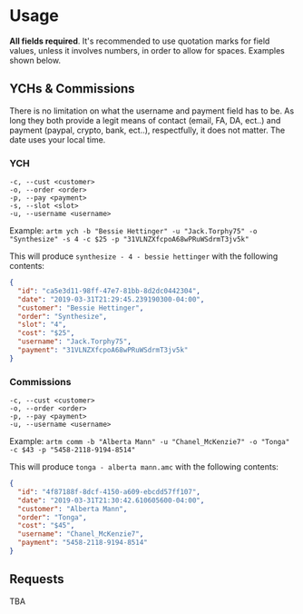 # Usage

**All fields required**. It's recommended to use quotation marks for field values, unless it involves numbers, in order to allow for spaces. Examples shown below.

## YCHs & Commissions

There is no limitation on what the username and payment field has to be. As long they both provide a legit means of contact (email, FA, DA, ect..) and payment (paypal, crypto, bank, ect..), respectfully, it does not matter. The date uses your local time.

### YCH

```
-c, --cust <customer>
-o, --order <order>
-p, --pay <payment>
-s, --slot <slot>
-u, --username <username>
```

Example: ``artm ych -b "Bessie Hettinger" -u "Jack.Torphy75" -o "Synthesize" -s 4 -c $25 -p "31VLNZXfcpoA68wPRuWSdrmT3jv5k"``

This will produce ``synthesize - 4 - bessie hettinger`` with the following contents:
```json
{
  "id": "ca5e3d11-98ff-47e7-81bb-8d2dc0442304",
  "date": "2019-03-31T21:29:45.239190300-04:00",
  "customer": "Bessie Hettinger",
  "order": "Synthesize",
  "slot": "4",
  "cost": "$25",
  "username": "Jack.Torphy75",
  "payment": "31VLNZXfcpoA68wPRuWSdrmT3jv5k"
}
```

### Commissions

```
-c, --cust <customer>
-o, --order <order>
-p, --pay <payment>
-u, --username <username>
```
Example: ``artm comm -b "Alberta Mann" -u "Chanel_McKenzie7" -o "Tonga" -c $43 -p "5458-2118-9194-8514"``

This will produce ``tonga - alberta mann.amc`` with the following contents:
```json
{
  "id": "4f87188f-8dcf-4150-a609-ebcdd57ff107",
  "date": "2019-03-31T21:30:42.610605600-04:00",
  "customer": "Alberta Mann",
  "order": "Tonga",
  "cost": "$45",
  "username": "Chanel_McKenzie7",
  "payment": "5458-2118-9194-8514"
}
```


## Requests

TBA
